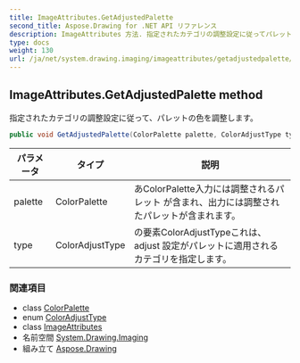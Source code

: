 ```yaml
---
title: ImageAttributes.GetAdjustedPalette
second_title: Aspose.Drawing for .NET API リファレンス
description: ImageAttributes 方法. 指定されたカテゴリの調整設定に従ってパレットの色を調整します
type: docs
weight: 130
url: /ja/net/system.drawing.imaging/imageattributes/getadjustedpalette/
---
```

## ImageAttributes.GetAdjustedPalette method

指定されたカテゴリの調整設定に従って、パレットの色を調整します。

```csharp
public void GetAdjustedPalette(ColorPalette palette, ColorAdjustType type)
```

| パラメータ | タイプ | 説明 |
| --- | --- | --- |
| palette | ColorPalette | あColorPalette入力には調整されるパレット が含まれ、出力には調整されたパレットが含まれます。 |
| type | ColorAdjustType | の要素ColorAdjustTypeこれは、adjust 設定がパレットに適用されるカテゴリを指定します。 |

### 関連項目

* class [ColorPalette](../../colorpalette/)
* enum [ColorAdjustType](../../coloradjusttype/)
* class [ImageAttributes](../)
* 名前空間 [System.Drawing.Imaging](../../imageattributes/)
* 組み立て [Aspose.Drawing](../../../)


